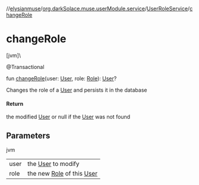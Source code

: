 //[elysianmuse](../../../index.md)/[org.darkSolace.muse.userModule.service](../index.md)/[UserRoleService](index.md)/[changeRole](change-role.md)

# changeRole

[jvm]\

@Transactional

fun [changeRole](change-role.md)(user: [User](../../org.darkSolace.muse.userModule.model/-user/index.md), role: [Role](../../org.darkSolace.muse.userModule.model/-role/index.md)): [User](../../org.darkSolace.muse.userModule.model/-user/index.md)?

Changes the role of a [User](../../org.darkSolace.muse.userModule.model/-user/index.md) and persists it in the database

#### Return

the modified [User](../../org.darkSolace.muse.userModule.model/-user/index.md) or null if the [User](../../org.darkSolace.muse.userModule.model/-user/index.md) was not found

## Parameters

jvm

| | |
|---|---|
| user | the [User](../../org.darkSolace.muse.userModule.model/-user/index.md) to modify |
| role | the new [Role](../../org.darkSolace.muse.userModule.model/-role/index.md) of this [User](../../org.darkSolace.muse.userModule.model/-user/index.md) |
